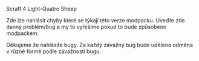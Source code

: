 Scraft 4 Light-Quatro Sheep

Zde lze nahlásit chyby které se týkají této verze modpacku.
Uveďte zde danný problém/bug a my to vyřešíme pokud to bude způsobeno modpackem.

Děkujeme že nahlásite bugy. Za každý závažný bug bude udělena odměna v různé formě podle závažnosti bugu.
